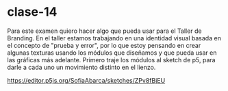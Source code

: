 # clase-14
Para este examen quiero hacer algo que pueda usar para el Taller de Branding. En el taller estamos trabajando en una identidad visual basada en el concepto de "prueba y error", por lo que estoy pensando en crear algunas texturas usando los módulos que diseñamos y que pueda usar en las gráficas más adelante.
Primero traje los módulos al sketch de p5, para darle a cada uno un movimiento distinto en el lienzo.


https://editor.p5js.org/SofiaAbarca/sketches/ZPv8fBjEU
